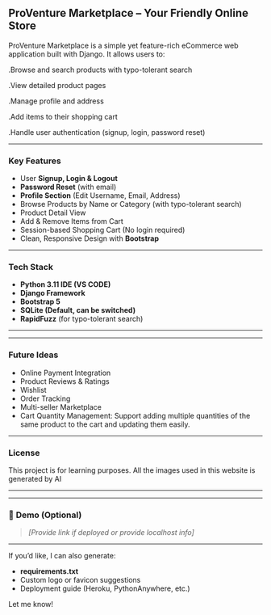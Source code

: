 
## ProVenture Marketplace – Your Friendly Online Store
ProVenture Marketplace is a simple yet feature-rich eCommerce web application built with Django. It allows users to:

.Browse and search products with typo-tolerant search

.View detailed product pages

.Manage profile and address

.Add items to their shopping cart

.Handle user authentication (signup, login, password reset)

---

### **Key Features**

* User **Signup, Login & Logout**
* **Password Reset** (with email)
* **Profile Section** (Edit Username, Email, Address)
* Browse Products by Name or Category (with typo-tolerant search)
* Product Detail View
* Add & Remove Items from Cart
* Session-based Shopping Cart (No login required)
* Clean, Responsive Design with **Bootstrap**

---

### **Tech Stack**

* **Python 3.11 IDE (VS CODE)**
* **Django Framework**
* **Bootstrap 5**
* **SQLite (Default, can be switched)**
* **RapidFuzz** (for typo-tolerant search)

---

---

### **Future Ideas**

* Online Payment Integration
* Product Reviews & Ratings
* Wishlist
* Order Tracking
* Multi-seller Marketplace
* Cart Quantity Management:
Support adding multiple quantities of the same product to the cart and updating them easily.
---

### **License**

This project is for learning purposes. All the images used in this website is generated by AI 

---



---

### 🔗 **Demo (Optional)**

> *\[Provide link if deployed or provide localhost info]*

---

If you’d like, I can also generate:

* **requirements.txt**
* Custom logo or favicon suggestions
* Deployment guide (Heroku, PythonAnywhere, etc.)

Let me know!
